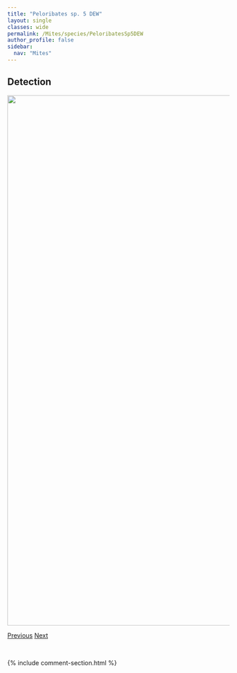 ```yaml
---
title: "Peloribates sp. 5 DEW"
layout: single
classes: wide
permalink: /Mites/species/PeloribatesSp5DEW
author_profile: false
sidebar:
  nav: "Mites"
---
```


<h2>Detection</h2>

<a href="https://drive.google.com/uc?export=view&id=1LyR-rdUL6dXRnxjiG7lojHrOHtXnhHVp">
<img src="https://drive.google.com/uc?export=view&id=1LyR-rdUL6dXRnxjiG7lojHrOHtXnhHVp" height = "1200" width = "800">
</a>


<a href="/DevelopmentWebsite/Mites/species/PeloribatesSp4DEW" class="pagination--pager" title="Peloribates sp. 4 DEW">Previous</a> <a href="/DevelopmentWebsite/Mites/species/PergalumnaSp1DEW" class="pagination--pager" title="Pergalumna sp. 1 DEW">Next</a>

<p>&nbsp;</p>

{% include comment-section.html %}
